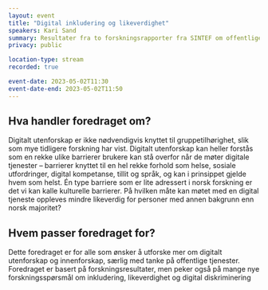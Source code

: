 ```yaml
---
layout: event
title: "Digital inkludering og likeverdighet"
speakers: Kari Sand
summary: Resultater fra to forskningsrapporter fra SINTEF om offentlige digitale tjenester
privacy: public

location-type: stream
recorded: true

event-date: 2023-05-02T11:30
event-date-end: 2023-05-02T11:50
---
```

## Hva handler foredraget om?
Digitalt utenforskap er ikke nødvendigvis knyttet til gruppetilhørighet, slik som mye tidligere forskning har vist. Digitalt utenforskap kan heller forstås som en rekke ulike barrierer brukere kan stå overfor når de møter digitale tjenester – barrierer knyttet til en hel rekke forhold som helse, sosiale utfordringer, digital kompetanse, tillit og språk, og kan i prinsippet gjelde hvem som helst. Én type barriere som er lite adressert i norsk forskning er det vi kan kalle kulturelle barrierer. På hvilken måte kan møtet med en digital tjeneste oppleves mindre likeverdig for personer med annen bakgrunn enn norsk majoritet?
## Hvem passer foredraget for?
Dette foredraget er for alle som ønsker å utforske mer om digitalt utenforskap og innenforskap, særlig med tanke på offentlige tjenester. Foredraget er basert på forskningsresultater, men peker også på mange nye forskningsspørsmål om inkludering, likeverdighet og digital diskriminering
